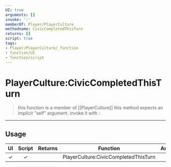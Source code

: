```yaml
---
UI: true
arguments: []
invoke: ':'
memberOf: Player/PlayerCulture
methodname: CivicCompletedThisTurn
returns: []
script: true
tags:
- Player/PlayerCulture/_function
- function/UI
- function/script
---
```

# PlayerCulture:CivicCompletedThisTurn
> this function is a member of [[PlayerCulture]]
> this method expects an implicit "self" argument. invoke it with `:`
-----
## Usage
|  UI | Script | Returns | Function | Arguments |
|:---:|:------:|-------:|:--------:|:---------|
|✓|✓||PlayerCulture:CivicCompletedThisTurn||

